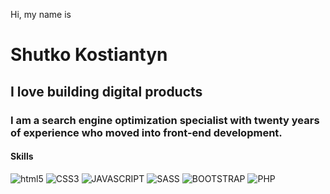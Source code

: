 Hi, my name is
# Shutko Kostiantyn
## I love building digital products
### I am a search engine optimization specialist with twenty years of experience who moved into front-end development.
#### Skills

![html5](https://img.shields.io/badge/html5-000000?style=for-the-badge&logo=html5&logoColor=white)
![CSS3](https://img.shields.io/badge/CSS3-000000?style=for-the-badge&logo=CSS3&logoColor=white)
![JAVASCRIPT](https://img.shields.io/badge/JAVASCRIPT-000000?style=for-the-badge&logo=JAVASCRIPT&logoColor=white)
![SASS](https://img.shields.io/badge/SASS-000000?style=for-the-badge&logo=SASS&logoColor=white)
![BOOTSTRAP](https://img.shields.io/badge/BOOTSTRAP-000000?style=for-the-badge&logo=BOOTSTRAP&logoColor=white)
![PHP](https://img.shields.io/badge/PHP-000000?style=for-the-badge&logo=PHP&logoColor=white)


<!--
**shutkos/shutkos** is a ✨ _special_ ✨ repository because its `README.md` (this file) appears on your GitHub profile.

Here are some ideas to get you started:

- 🔭 I’m currently working on ...
- 🌱 I’m currently learning ...
- 👯 I’m looking to collaborate on ...
- 🤔 I’m looking for help with ...
- 💬 Ask me about ...
- 📫 How to reach me: ...
- 😄 Pronouns: ...
- ⚡ Fun fact: ...
-->
